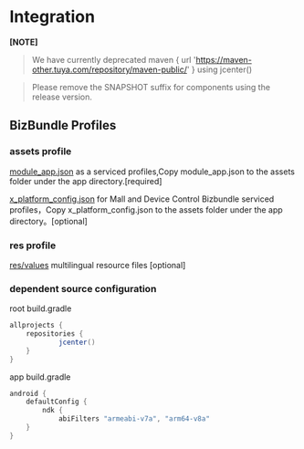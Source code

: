 # Integration

**[NOTE]**

>  We have currently deprecated maven { url 'https://maven-other.tuya.com/repository/maven-public/' } using jcenter()

>  Please remove the SNAPSHOT suffix for components using the release version.

## BizBundle Profiles

### assets profile

[module_app.json](https://github.com/TuyaInc/tuya_smart_bizbundle_language/blob/master/assets/) as a serviced profiles,Copy module_app.json to the assets folder under the app directory.[required]

[x_platform_config.json](https://github.com/TuyaInc/tuya_smart_bizbundle_language/blob/master/assets/) for Mall and Device Control Bizbundle serviced profiles，Copy x_platform_config.json to the assets folder under the app directory。[optional]

### res profile

[res/values](https://github.com/TuyaInc/tuya_smart_bizbundle_language/tree/master/res) multilingual resource files [optional]

### dependent source configuration
root build.gradle 
``` java
allprojects {
    repositories {
            jcenter()
    }
}
```
app build.gradle
``` java
android {
    defaultConfig {
        ndk {
            abiFilters "armeabi-v7a", "arm64-v8a"
    }
}
```

